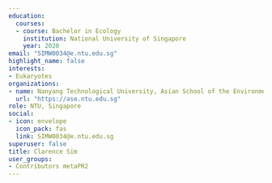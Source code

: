 ```yaml
---
education:
  courses:
  - course: Bachelor in Ecology
    institution: National University of Singapore
    year: 2020
email: "SIMW0034@e.ntu.edu.sg"
highlight_name: false
interests:
- Eukaryotes
organizations:
- name: Nanyang Technological University, Asian School of the Environment
  url: "https://ase.ntu.edu.sg"
role: NTU, Singapore
social:
- icon: envelope
  icon_pack: fas
  link: SIMW0034@e.ntu.edu.sg
superuser: false
title: Clarence Sim
user_groups:
- Contributors metaPR2
---
```

